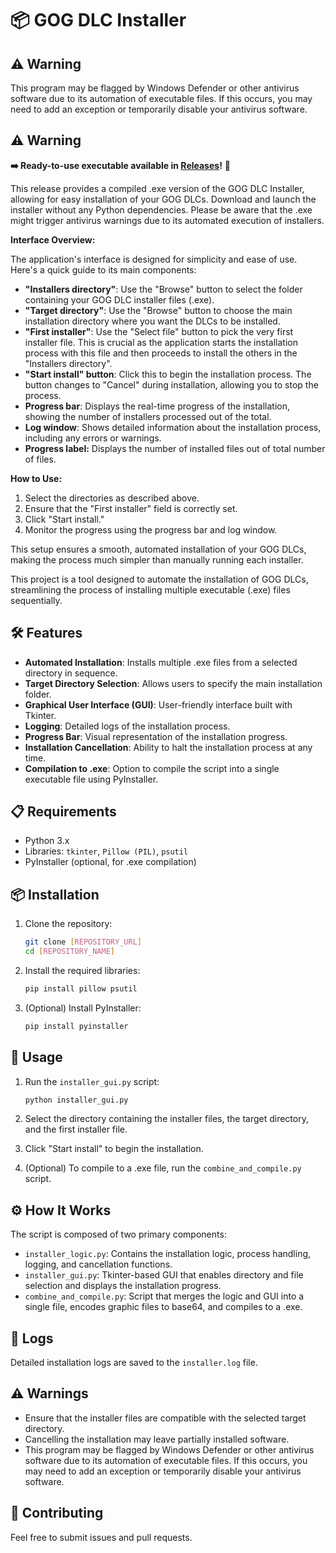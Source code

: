 # 📦 GOG DLC Installer

## ⚠️ Warning
This program may be flagged by Windows Defender or other antivirus software due to its automation of executable files. If this occurs, you may need to add an exception or temporarily disable your antivirus software.
## ⚠️ Warning

**➡️ Ready-to-use executable available in [Releases](https://github.com/yoxan101/gog-dlc-installer/releases/tag/alpha)!** 🚀

This release provides a compiled .exe version of the GOG DLC Installer, allowing for easy installation of your GOG DLCs. Download and launch the installer without any Python dependencies. Please be aware that the .exe might trigger antivirus warnings due to its automated execution of installers.

**Interface Overview:**

The application's interface is designed for simplicity and ease of use. Here's a quick guide to its main components:

-   **"Installers directory"**: Use the "Browse" button to select the folder containing your GOG DLC installer files (.exe).
-   **"Target directory"**: Use the "Browse" button to choose the main installation directory where you want the DLCs to be installed.
-   **"First installer"**: Use the "Select file" button to pick the very first installer file. This is crucial as the application starts the installation process with this file and then proceeds to install the others in the "Installers directory".
-   **"Start install" button**: Click this to begin the installation process. The button changes to "Cancel" during installation, allowing you to stop the process.
-   **Progress bar**: Displays the real-time progress of the installation, showing the number of installers processed out of the total.
-   **Log window**: Shows detailed information about the installation process, including any errors or warnings.
-   **Progress label:** Displays the number of installed files out of total number of files.

**How to Use:**

1.  Select the directories as described above.
2.  Ensure that the "First installer" field is correctly set.
3.  Click "Start install."
4.  Monitor the progress using the progress bar and log window.

This setup ensures a smooth, automated installation of your GOG DLCs, making the process much simpler than manually running each installer.

This project is a tool designed to automate the installation of GOG DLCs, streamlining the process of installing multiple executable (.exe) files sequentially.

## 🛠️ Features

-   **Automated Installation**: Installs multiple .exe files from a selected directory in sequence.
-   **Target Directory Selection**: Allows users to specify the main installation folder.
-   **Graphical User Interface (GUI)**: User-friendly interface built with Tkinter.
-   **Logging**: Detailed logs of the installation process.
-   **Progress Bar**: Visual representation of the installation progress.
-   **Installation Cancellation**: Ability to halt the installation process at any time.
-   **Compilation to .exe**: Option to compile the script into a single executable file using PyInstaller.

## 📋 Requirements

-   Python 3.x
-   Libraries: `tkinter`, `Pillow (PIL)`, `psutil`
-   PyInstaller (optional, for .exe compilation)

## 📦 Installation

1.  Clone the repository:

    ```bash
    git clone [REPOSITORY_URL]
    cd [REPOSITORY_NAME]
    ```

2.  Install the required libraries:

    ```bash
    pip install pillow psutil
    ```

3.  (Optional) Install PyInstaller:

    ```bash
    pip install pyinstaller
    ```

## 🚀 Usage

1.  Run the `installer_gui.py` script:

    ```bash
    python installer_gui.py
    ```

2.  Select the directory containing the installer files, the target directory, and the first installer file.
3.  Click "Start install" to begin the installation.
4.  (Optional) To compile to a .exe file, run the `combine_and_compile.py` script.

## ⚙️ How It Works

The script is composed of two primary components:

-   `installer_logic.py`: Contains the installation logic, process handling, logging, and cancellation functions.
-   `installer_gui.py`: Tkinter-based GUI that enables directory and file selection and displays the installation progress.
-   `combine_and_compile.py`: Script that merges the logic and GUI into a single file, encodes graphic files to base64, and compiles to a .exe.

## 📄 Logs

Detailed installation logs are saved to the `installer.log` file.

## ⚠️ Warnings

-   Ensure that the installer files are compatible with the selected target directory.
-   Cancelling the installation may leave partially installed software.
-   This program may be flagged by Windows Defender or other antivirus software due to its automation of executable files. If this occurs, you may need to add an exception or temporarily disable your antivirus software.

## 🤝 Contributing

Feel free to submit issues and pull requests.